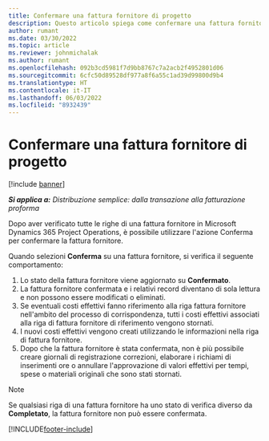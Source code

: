 ```yaml
---
title: Confermare una fattura fornitore di progetto
description: Questo articolo spiega come confermare una fattura fornitore di progetto in Microsoft Dynamics 365 Project Operations e l'impatto finanziario della conferma di una fattura fornitore di progetto.
author: rumant
ms.date: 03/30/2022
ms.topic: article
ms.reviewer: johnmichalak
ms.author: rumant
ms.openlocfilehash: 092b3cd5981f7d9bb8767c7a2acb2f4952801d06
ms.sourcegitcommit: 6cfc50d89528df977a8f6a55c1ad39d99800d9b4
ms.translationtype: HT
ms.contentlocale: it-IT
ms.lasthandoff: 06/03/2022
ms.locfileid: "8932439"
---
```

# <a name="confirm-a-project-vendor-invoice"></a>Confermare una fattura fornitore di progetto

[!include [banner](../../includes/dataverse-preview.md)]

_**Si applica a:** Distribuzione semplice: dalla transazione alla fatturazione proforma_

Dopo aver verificato tutte le righe di una fattura fornitore in Microsoft Dynamics 365 Project Operations, è possibile utilizzare l'azione Conferma per confermare la fattura fornitore.

Quando selezioni **Conferma** su una fattura fornitore, si verifica il seguente comportamento:

1. Lo stato della fattura fornitore viene aggiornato su **Confermato**.
2. La fattura fornitore confermata e i relativi record diventano di sola lettura e non possono essere modificati o eliminati.
3. Se eventuali costi effettivi fanno riferimento alla riga fattura fornitore nell'ambito del processo di corrispondenza, tutti i costi effettivi associati alla riga di fattura fornitore di riferimento vengono stornati.
4. I nuovi costi effettivi vengono creati utilizzando le informazioni nella riga di fattura fornitore.
5. Dopo che la fattura fornitore è stata confermata, non è più possibile creare giornali di registrazione correzioni, elaborare i richiami di inserimenti ore o annullare l'approvazione di valori effettivi per tempi, spese o materiali originali che sono stati stornati.

> [!NOTE]
> Se qualsiasi riga di una fattura fornitore ha uno stato di verifica diverso da **Completato**, la fattura fornitore non può essere confermata.

[!INCLUDE[footer-include](../../includes/footer-banner.md)]
